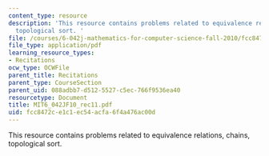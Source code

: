 ```yaml
---
content_type: resource
description: 'This resource contains problems related to equivalence relations, chains,
  topological sort. '
file: /courses/6-042j-mathematics-for-computer-science-fall-2010/fcc8472ce1c1ec54acfa6f4a476ac00d_MIT6_042JF10_rec11.pdf
file_type: application/pdf
learning_resource_types:
- Recitations
ocw_type: OCWFile
parent_title: Recitations
parent_type: CourseSection
parent_uid: 088adbb7-d512-5527-c5ec-766f9536ea40
resourcetype: Document
title: MIT6_042JF10_rec11.pdf
uid: fcc8472c-e1c1-ec54-acfa-6f4a476ac00d
---
```

This resource contains problems related to equivalence relations, chains, topological sort. 


